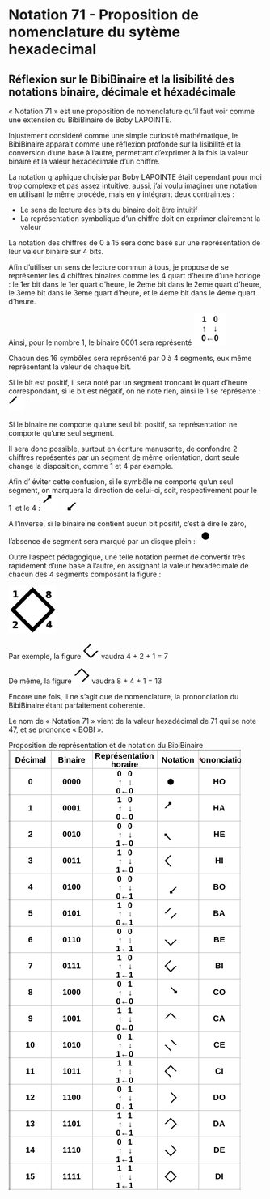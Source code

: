 # Notation 71 - Proposition de nomenclature du sytème hexadecimal 
## Réflexion sur le BibiBinaire et la lisibilité des notations binaire, décimale et héxadécimale  

« Notation 71 » est une proposition de nomenclature qu’il faut voir comme une extension du BibiBinaire de Boby LAPOINTE.

Injustement considéré comme une simple curiosité mathématique, le BibiBinaire apparaît comme une  réflexion profonde sur la lisibilité et la conversion d’une base à l’autre, permettant d’exprimer à la fois la valeur binaire et la valeur hexadécimale d’un chiffre.

La notation graphique choisie par Boby LAPOINTE était cependant pour moi trop complexe et pas assez intuitive, aussi, j’ai voulu imaginer une notation en utilisant le même procédé, mais en y intégrant deux contraintes :
- Le sens de lecture des bits du binaire doit être intuitif
- La représentation symbolique d’un chiffre doit en exprimer clairement la valeur

La notation des chiffres de 0 à 15 sera donc basé sur une représentation de leur valeur binaire sur 4 bits.

Afin d’utiliser un sens de lecture commun à tous, je propose de se représenter les 4 chiffres binaires comme les 4 quart d’heure d’une horloge : le 1er  bit dans le 1er quart d’heure, le 2eme bit dans le 2eme quart d’heure,  le 3eme bit dans le 3eme quart d’heure, et le 4eme bit dans le 4eme quart d’heure.

Ainsi, pour le nombre 1, le binaire 0001 sera représenté <img src="/img/0001-horaire.png" width="64" height="64">


Chacun des 16 symbôles sera représenté par 0 à 4 segments, eux même représentant la valeur de chaque bit.
 
Si le bit est positif, il sera noté par un segment troncant le quart d’heure correspondant, si le bit est
 négatif, on ne note rien, ainsi le 1 se représente : <img src="/img/1_nodir.png" width="32" height="32">


Si le binaire ne comporte qu’une seul bit positif, sa représentation ne comporte qu’une seul segment. 

Il sera donc possible, surtout en écriture manuscrite, de confondre 2 chiffres représentés par un segment de même orientation, dont seule change la disposition, comme 1 et 4 par example.

Afin d’ éviter cette confusion, si le symbôle ne comporte qu’un seul segment, on marquera la 
direction de celui-ci, soit, respectivement pour le 1  et le 4 : <img src="/img/1.png" width="32" height="32"> <img src="/img/4.png" width="32" height="32">


A l’inverse, si le binaire ne contient aucun bit positif, c’est à dire le zéro, l’absence de segment 
sera marqué par un disque plein : <img src="/img/0.png" width="32" height="32">



Outre l’aspect pédagogique, une telle notation permet de convertir très rapidement d’une base à l’autre, en assignant la valeur hexadécimale de chacun des 4 segments composant la figure : 

<img src="/img/8421.png" width="96" height="96">

Par exemple, la figure <img src="/img/7.png" width="32" height="32"> vaudra  4 + 2 + 1 = 7

De même, la figure <img src="/img/13.png" width="32" height="32"> vaudra  8 + 4 + 1 = 13


Encore une fois, il ne s’agit que de nomenclature, la prononciation du BibiBinaire étant parfaitement cohérente.

Le nom de « Notation 71 » vient de la valeur hexadécimal de 71 qui se note 47, et se prononce « BOBI ».
 



Proposition de représentation et de notation du BibiBinaire 
![Nomenclature de la notation 71.](/img/notation.png)
	

